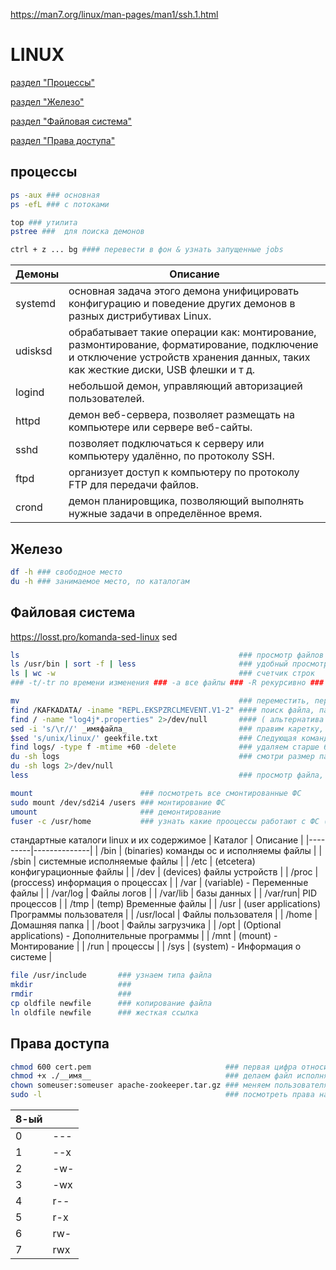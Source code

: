 <https://man7.org/linux/man-pages/man1/ssh.1.html>

# LINUX
[раздел "Процессы"](#процессы)

[раздел "Железо"](#железо)

[раздел "Файловая система"](#Файловая-система)

[раздел "Права доступа"](#Права-доступа)

## процессы

```bash
ps -aux ### основная
ps -efL ### с потоками
```
```bash
top ### утилита
pstree ###  для поиска демонов
```
```bash
ctrl + z ... bg #### перевести в фон & узнать запущенные jobs
```
| Демоны     | Описание                                                                                  |
|---------|-------------------------------------------------------------------------------------------|
| systemd  | основная задача этого демона унифицировать конфигурацию и поведение других демонов в разных дистрибутивах Linux. |
| udisksd     | обрабатывает такие операции как: монтирование, размонтирование, форматирование, подключение и отключение устройств хранения данных, таких как жесткие диски, USB флешки и т д. |
| logind    | небольшой демон, управляющий авторизацией пользователей.|
| httpd      | демон веб-сервера, позволяет размещать на компьютере или сервере веб-сайты.|
| sshd    | позволяет подключаться к серверу или компьютеру удалённо, по протоколу SSH. |
| ftpd   | организует доступ к компьютеру по протоколу FTP для передачи файлов. |
| crond    | демон планировщика, позволяющий выполнять нужные задачи в определённое время. |


## Железо

```bash
df -h ### свободное место
du -h ### занимаемое место, по каталогам
```

## Файловая система
https://losst.pro/komanda-sed-linux  sed  

```bash
ls                                                 ### просмотр файлов https://losst.pro/komanda-ls-linux
ls /usr/bin | sort -f | less                       ### удобный просмотр вывода
ls | wc -w                                         ### счетчик строк
### -t/-tr по времени изменения ### -a все файлы ### -R рекурсивно ### -l списком -h удобное отображение размера
```

```bash
mv                                                 ### переместить, переименовать 
find /KAFKADATA/ -iname "REPL.EKSPZRCLMEVENT.V1-2" #### поиск файла, папки - 
find / -name "log4j*.properties" 2>/dev/null       #### ( альтернатива locate )
sed -i 's/\r//' _имяфайла_                         ### правим каретку, например, если закинул текстовый файл с windows
$sed 's/unix/linux/' geekfile.txt                  ### Следующая команда заменит в целевом файле вхождения слова unix на linux:
find logs/ -type f -mtime +60 -delete              ### удаляем старше 60 дней
du -sh logs                                        ### смотри размер папки
du -sh logs 2>/dev/null
less                                               ### просмотр файла, shift + g последнее сообщение; shift + f лайф режим
```

```bash
mount                        ### посмотреть все смонтированные ФС
sudo mount /dev/sd2i4 /users ### монтирование ФС
umount                       ### демонтирование
fuser -с /usr/home           ### узнать какие прооцессы работают с ФС (например для демонтирования)
```

стандартные каталоги linux и их содержимое
| Каталог     | Описание |
|---------|--------------|
| /bin | (binaries) команды ос и исполняемы файлы |
| /sbin | системные исполняемые файлы |
| /etc | (etcetera) конфигурационные файлы |
| /dev | (devices) файлы устройств |
| /proc | (proccess) информация о процессах |
| /var | (variable) - Переменные файлы |
| /var/log | Файлы логов |
| /var/lib | базы данных |
| /var/run| PID процессов |
| /tmp  | (temp) Временные файлы |
| /usr | (user applications) Программы пользователя |
| /usr/local | Файлы пользователя |
| /home | Домашняя папка |
| /boot |  Файлы загрузчика |
| /opt | (Optional applications) - Дополнительные программы |
| /mnt | (mount) - Монтирование |
| /run | процессы |
| /sys | (system) - Информация о системе |



```bash
file /usr/include       ### узнаем типа файла
mkdir                   ###
rmdir                   ###
cp oldfile newfile      ### копирование файла
ln oldfile newfile      ### жесткая ссылка
```

## Права доступа



```bash
chmod 600 cert.pem                              ### первая цифра относится к мадельцу, вторая - к группе, а третья - к другим пользователям.
chmod +x ./__имя__                              ### делаем файл исполняемым
chown someuser:someuser apache-zookeeper.tar.gz ### меняем пользователя на файл
sudo -l                                         ### посмотреть права на текущей УЗ
```

| 8-ый |     |
|------|-----|
| 0    | --- | 
| 1    | --x | 
| 2    | -w- | 
| 3    | -wx | 
| 4    | r-- | 
| 5    | r-x | 
| 6    | rw- | 
| 7    | rwx | 
















